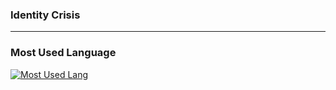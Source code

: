 ### Identity Crisis

---

### Most Used Language
[![Most Used Lang](https://github-readme-stats.vercel.app/api/top-langs/?username=imniwa&layout=compact&langs_count=10&hide=jupyter%20notebook,html,css,vue,blade,php,shell,batchfile,roff&hide_title=true)](https://github.com/anuraghazra/github-readme-stats)
